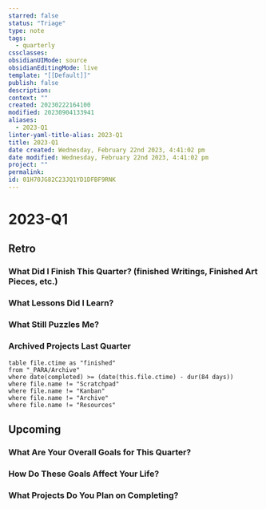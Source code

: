```yaml
---
starred: false
status: "Triage"
type: note
tags:
  - quarterly
cssclasses: 
obsidianUIMode: source
obsidianEditingMode: live
template: "[[Default]]"
publish: false
description: 
context: ""
created: 20230222164100
modified: 20230904133941
aliases:
  - 2023-Q1
linter-yaml-title-alias: 2023-Q1
title: 2023-Q1
date created: Wednesday, February 22nd 2023, 4:41:02 pm
date modified: Wednesday, February 22nd 2023, 4:41:02 pm
project: ""
permalink: 
id: 01H70JG82C23JQ1YD1DFBF9RNK
---
```


# 2023-Q1

## Retro

### What Did I Finish This Quarter? (finished Writings, Finished Art Pieces, etc.)

### What Lessons Did I Learn?

### What Still Puzzles Me?

### Archived Projects Last Quarter

```dataview
table file.ctime as "finished"
from "_PARA/Archive"
where date(completed) >= (date(this.file.ctime) - dur(84 days))
where file.name != "Scratchpad"
where file.name != "Kanban"
where file.name != "Archive"
where file.name != "Resources"
```


## Upcoming

### What Are Your Overall Goals for This Quarter?

### How Do These Goals Affect Your Life?

### What Projects Do You Plan on Completing?
